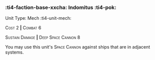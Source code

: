 ### :ti4-faction-base-xxcha: **Indomitus** :ti4-pok:

Unit Type: Mech :ti4-unit-mech:

<span style="font-variant:small-caps;">Cost</span> 2 __|__ <span style="font-variant:small-caps;">Combat</span> 6

<span style="font-variant:small-caps;">Sustain Damage</span> __|__ <span style="font-variant:small-caps;">Deep Space Cannon</span> 8

You may use this unit's <span style="font-variant:small-caps;">Space Cannon</span> against ships that are in adjacent systems.
